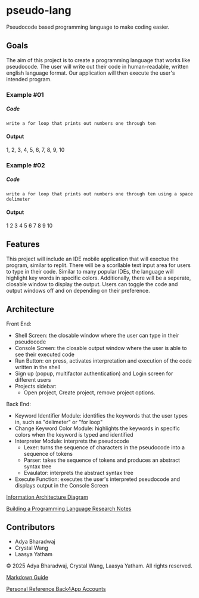 # pseudo-lang
Pseudocode based programming language to make coding easier.

## Goals
The aim of this project is to create a programming language that works like pseudocode. The user will write out their code in human-readable, written english language format. Our application will then execute the user's intended program. 

### Example #01

##### Code
`write a for loop that prints out numbers one through ten`

#### Output
1, 2, 3, 4, 5, 6, 7, 8, 9, 10

### Example #02

##### Code
`write a for loop that prints out numbers one through ten using a space delimeter`

#### Output
1 2 3 4 5 6 7 8 9 10

## Features
This project will include an IDE mobile application that will exectue the program, similar to replit. There will be a scorllable text input area for users to type in their code. Similar to many popular IDEs, the language will highlight key words in specific colors. 
Additionally, there will be a seperate, closable window to display the output. Users can toggle the code and output windows off and on depending on their preference.

## Architecture
Front End:
  - Shell Screen: the closable window where the user can type in their pseudocode
  - Console Screen: the closable output window where the user is able to see their executed code
  - Run Button: on press, activates interpretation and execution of the code written in the shell
  - Sign up (popup, multifactor authentication) and Login screen for different users
  - Projects sidebar:
      - Open project, Create project, remove project options.
    
Back End:
  - Keyword Identifier Module: identifies the keywords that the user types in, such as "delimeter" or "for loop"
  - Change Keyword Color Module: highlights the keywords in specific colors when the keyword is typed and identified 
  - Interpreter Module: interprets the pseudocode
      - Lexer: turns the sequence of characters in the pseudocode into a sequence of tokens
      - Parser: takes the sequence of tokens and produces an abstract syntax tree 
      - Evaulator: interprets the abstract syntax tree
  - Execute Function: executes the user's interpreted pseudocode and displays output in the Console Screen

[Information Architecture Diagram](https://drive.google.com/file/d/1d2IKkDyWzLPYZAHCXZtWIXqcXWp2qCur/view?usp=sharing)

[Building a Programming Language Research Notes](https://docs.google.com/document/d/1SLT90jQl-iRvA23UEoeeupDzGcabtjoO18C-yLMwea4/edit?usp=sharing)

## Contributors
- Adya Bharadwaj
- Crystal Wang
- Laasya Yatham

&copy; 2025 Adya Bharadwaj, Crystal Wang, Laasya Yatham. All rights reserved.

[Markdown Guide](https://docs.github.com/en/get-started/writing-on-github/getting-started-with-writing-and-formatting-on-github/basic-writing-and-formatting-syntax)

[Personal Reference Back4App Accounts](https://drive.google.com/file/d/1tl7M7oY55HGMf1bbt9pbQQmOpnXIppyo/view?usp=sharing)

